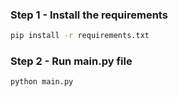 

### Step 1 - Install the requirements

```bash
pip install -r requirements.txt
```

### Step 2 - Run main.py file

```bash
python main.py
```
